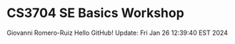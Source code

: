 # CS3704 SE Basics Workshop
Giovanni Romero-Ruiz
Hello GitHub! Update: Fri Jan 26 12:39:40 EST 2024
